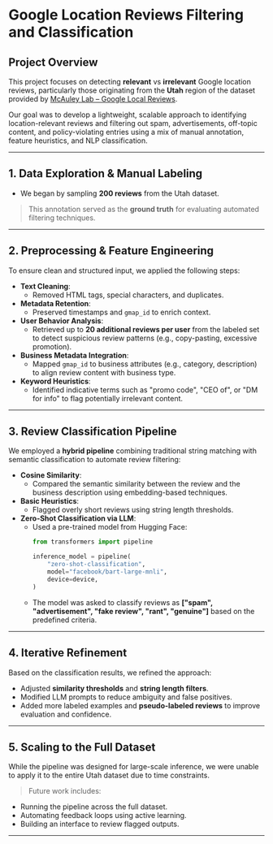 # Google Location Reviews Filtering and Classification

## Project Overview

This project focuses on detecting **relevant** vs **irrelevant** Google location reviews, particularly those originating from the **Utah** region of the dataset provided by [McAuley Lab – Google Local Reviews](https://mcauleylab.ucsd.edu/public_datasets/gdrive/googlelocal/).

Our goal was to develop a lightweight, scalable approach to identifying location-relevant reviews and filtering out spam, advertisements, off-topic content, and policy-violating entries using a mix of manual annotation, feature heuristics, and NLP classification.

---

## 1. Data Exploration & Manual Labeling

- We began by sampling **200 reviews** from the Utah dataset.
> This annotation served as the **ground truth** for evaluating automated filtering techniques.

---

## 2. Preprocessing & Feature Engineering

To ensure clean and structured input, we applied the following steps:

- **Text Cleaning**:
  - Removed HTML tags, special characters, and duplicates.
- **Metadata Retention**:
  - Preserved timestamps and `gmap_id` to enrich context.
- **User Behavior Analysis**:
  - Retrieved up to **20 additional reviews per user** from the labeled set to detect suspicious review patterns (e.g., copy-pasting, excessive promotion).
- **Business Metadata Integration**:
  - Mapped `gmap_id` to business attributes (e.g., category, description) to align review content with business type.
- **Keyword Heuristics**:
  - Identified indicative terms such as "promo code", "CEO of", or "DM for info" to flag potentially irrelevant content.

---

## 3. Review Classification Pipeline

We employed a **hybrid pipeline** combining traditional string matching with semantic classification to automate review filtering:

- **Cosine Similarity**:
  - Compared the semantic similarity between the review and the business description using embedding-based techniques.
- **Basic Heuristics**:
  - Flagged overly short reviews using string length thresholds.
- **Zero-Shot Classification via LLM**:
  - Used a pre-trained model from Hugging Face:
    ```python
    from transformers import pipeline

    inference_model = pipeline(
        "zero-shot-classification",
        model="facebook/bart-large-mnli",
        device=device,
    )
    ```
  - The model was asked to classify reviews as **["spam", "advertisement", "fake review", "rant", "genuine"]** based on the predefined criteria.

---

## 4. Iterative Refinement

Based on the classification results, we refined the approach:

- Adjusted **similarity thresholds** and **string length filters**.
- Modified LLM prompts to reduce ambiguity and false positives.
- Added more labeled examples and **pseudo-labeled reviews** to improve evaluation and confidence.


---

## 5. Scaling to the Full Dataset

While the pipeline was designed for large-scale inference, we were unable to apply it to the entire Utah dataset due to time constraints.

> Future work includes:
- Running the pipeline across the full dataset.
- Automating feedback loops using active learning.
- Building an interface to review flagged outputs.

---
